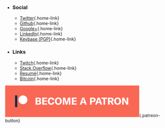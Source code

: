 
- ### Social
    * [Twitter](https://twitter.com/mstk "Twitter"){.home-link}
    * [Github](https://github.com/mstksg "Github"){.home-link}
    * [Google+](https://plus.google.com/+JustinLe "Google+"){.home-link}
    * [LinkedIn](https://linkedin.com/in/lejustin "LinkedIn"){.home-link}
    * [Keybase (PGP)](https://keybase.io/mstksg "Keybase"){.home-link}

- ### Links
    * [Twitch](https://www.twitch.tv/mstksg "Twitch"){.home-link}
    * [Stack Overflow](https://stackoverflow.com/users/292731/justin-l "Stack Overflow"){.home-link}
    * [Resumé](http://cv.jle.im "Resume"){.home-link}
    * [Bitcoin](bitcoin://3D7rmAYgbDnp4gp4rf22THsGt74fNucPDU "Bitcoin"){.home-link}

[![](/img/assets/patreon.png)](https://www.patreon.com/justinle "Become a Patron"){.patreon-button}
